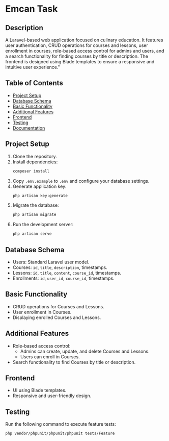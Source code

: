 # Emcan Task

## Description

A Laravel-based web application focused on culinary education. It features user authentication, CRUD operations for courses and lessons, user enrollment in courses, role-based access control for admins and users, and a search functionality for finding courses by title or description. The frontend is designed using Blade templates to ensure a responsive and intuitive user experience."

## Table of Contents

- [Project Setup](#project-setup)
- [Database Schema](#database-schema)
- [Basic Functionality](#basic-functionality)
- [Additional Features](#additional-features)
- [Frontend](#frontend)
- [Testing](#testing)
- [Documentation](#documentation)

## Project Setup

1. Clone the repository.
2. Install dependencies:
   ```bash
   composer install
   ```
3. Copy `.env.example` to `.env` and configure your database settings.
4. Generate application key:
   ```bash
   php artisan key:generate
   ```
5. Migrate the database:
   ```bash
   php artisan migrate
   ```
6. Run the development server:
   ```bash
   php artisan serve
   ```

## Database Schema

- Users: Standard Laravel user model.
- Courses: `id`, `title`, `description`, timestamps.
- Lessons: `id`, `title`, `content`, `course_id`, timestamps.
- Enrollments: `id`, `user_id`, `course_id`, timestamps.

## Basic Functionality

- CRUD operations for Courses and Lessons.
- User enrollment in Courses.
- Displaying enrolled Courses and Lessons.

## Additional Features

- Role-based access control:
  - Admins can create, update, and delete Courses and Lessons.
  - Users can enroll in Courses.
- Search functionality to find Courses by title or description.

## Frontend

- UI using Blade templates.
- Responsive and user-friendly design.

## Testing

Run the following command to execute feature tests:
```bash
php vendor/phpunit/phpunit/phpunit tests/Feature
```
